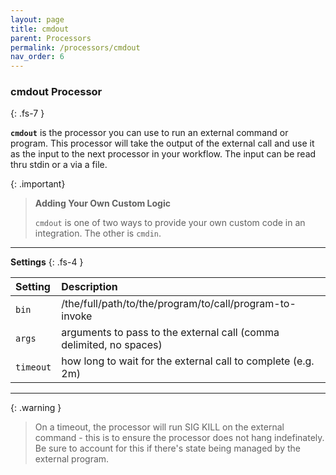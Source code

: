```yaml
---
layout: page
title: cmdout
parent: Processors
permalink: /processors/cmdout
nav_order: 6
---
```


### cmdout Processor
{: .fs-7 }

**`cmdout`** is the processor you can use to run an external command or program. This processor will take the output of the external call and use it as the input to the next processor in your workflow. The input can be read thru stdin or a via a file.


{: .important}
> **Adding Your Own Custom Logic**
>
> `cmdout` is one of two ways to provide your own custom code in an integration. The other is `cmdin`.

---

**Settings**
{: .fs-4 }


| **Setting**                   | **Description**           |
|:------------------------------|:--------------------------|
| `bin`                         | /the/full/path/to/the/program/to/call/program-to-invoke |
| `args`                        | arguments to pass to the external call (comma delimited, no spaces)|
| `timeout`                     | how long to wait for the external call to complete (e.g. 2m)|

---

{: .warning }
> On a timeout, the processor will run SIG KILL on the external command - this is to ensure the processor does not hang indefinately. Be sure to account for this if there's state being managed by the external program.